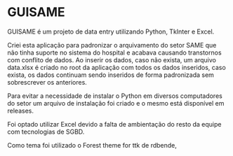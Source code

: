 # GUISAME

GUISAME é um projeto de data entry utilizando Python, TkInter e Excel. 

Criei esta aplicação para padronizar o arquivamento do setor SAME que não tinha suporte no sistema do hospital e acabava causando transtornos com conflito de dados. 
Ao inserir os dados, caso não exista, um arquivo data.xlsx é criado no root da aplicação com todos os dados inseridos, caso exista, os dados continuam sendo inseridos de forma padronizada sem sobrescrever os anteriores.

Para evitar a necessidade de instalar o Python em diversos computadores do setor um arquivo de instalação foi criado e o mesmo está disponível em releases.

Foi optado utilizar Excel devido a falta de ambientação do resto da equipe com tecnologias de SGBD.

Como tema foi utilizado o Forest theme for ttk de rdbende,